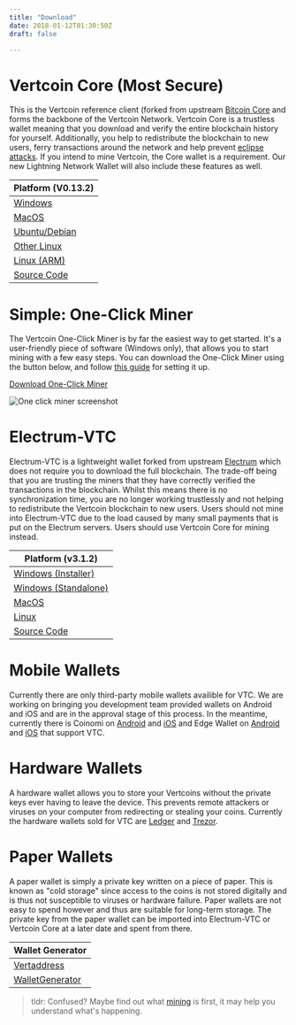 ```yaml
---
title: "Download"
date: 2018-01-12T01:30:50Z
draft: false

---
```



# Vertcoin Core (Most Secure)

This is the Vertcoin reference client (forked from upstream
<a href="https://github.com/bitcoin/bitcoin" target="_blank">Bitcoin Core</a> and forms the backbone of the Vertcoin Network.
Vertcoin Core is a trustless wallet meaning that you download and verify the entire
blockchain history for yourself. Additionally, you help to redistribute the blockchain
to new users, ferry transactions around the network and help prevent <a href="https://bitcoin.stackexchange.com/questions/61151/eclipse-attack-vs-sybil-attack" target="_blank">eclipse attacks</a>.
If you intend to mine Vertcoin, the Core wallet is a requirement. Our new Lightning Network Wallet will also include these features as well.

|Platform (V0.13.2)|
|--------|
|[Windows](https://github.com/vertcoin-project/vertcoin-core/releases/download/0.13.2/vertcoin-qt-v0.13.2-win64.zip)|
|[MacOS](https://github.com/vertcoin-project/vertcoin-core/releases/download/0.13.2/vertcoin-qt-v0.13.2-macOS.dmg)|
|[Ubuntu/Debian](https://github.com/vertcoin-project/vertcoin-core/releases/download/0.13.2/vertcoin-qt-v0.13.2-linux-amd64.zip)|
|[Other Linux](https://github.com/vertcoin-project/vertcoin-core/releases/download/0.13.2/vertcoind-v0.13.2-linux-amd64.zip)|
|[Linux (ARM)](https://github.com/vertcoin-project/vertcoin-core/releases/download/0.13.2/vertcoind-v0.13.2-linux-armhf.zip)|
|<a href="https://github.com/vertcoin/vertcoin" target="_blank">Source Code</a>|


# Simple: One-Click Miner

The Vertcoin One-Click Miner is by far the easiest way to get started. It's a user-friendly piece of software (Windows only), that allows you to start mining with a few easy steps. You can download the One-Click Miner using the button below, and follow <a href="https://medium.com/vertcoin-blog/updated-vertcoin-one-click-miner-ocm-setup-b7052a4664c9" target="_blank">this guide</a> for setting it up.

<a href="https://github.com/vertcoin/One-Click-Miner/releases" target="_blank">Download One-Click Miner</a>

![One click miner screenshot](/images/oneclickminer.png)


# Electrum-VTC

Electrum-VTC is a lightweight wallet forked from upstream <a href="https://github.com/spesmilo/electrum" target="_blank">Electrum</a> which does
not require you to download the full blockchain. The trade-off being that you are
trusting the miners that they have correctly verified the transactions in the blockchain.
Whilst this means there is no synchronization time, you are no longer working
trustlessly and not helping to redistribute the Vertcoin blockchain to new users.
Users should not mine into Electrum-VTC due to the load caused by many small payments
that is put on the Electrum servers. Users should use Vertcoin Core for mining instead.

|Platform (v3.1.2)|
|--------|
|[Windows (Installer)](https://github.com/vertcoin-project/electrum-vtc/releases/download/3.1.2/electrum-vtc-3.1.2-setup.exe)|
|[Windows (Standalone)](https://github.com/vertcoin-project/electrum-vtc/releases/download/3.1.2/electrum-vtc-3.1.2.exe)|
|[MacOS](https://github.com/vertcoin-project/electrum-vtc/releases/download/3.1.2/electrum-vtc-3.1.2.dmg)|
|[Linux](https://github.com/vertcoin-project/electrum-vtc/releases/download/3.1.2/electrum-vtc-3.1.2.tar.gz)|
|<a href="https://github.com/vertcoin-project/electrum-vtc/releases/tag/3.1.2" target="_blank">Source Code</a>|

# Mobile Wallets

Currently there are only third-party mobile wallets availible for VTC. We are working
on bringing you development team provided wallets on Android and iOS and are in the
approval stage of this process. In the meantime, currently there is Coinomi
on <a href="https://play.google.com/store/apps/details?id=com.coinomi.wallet" target="_blank">Android</a> and <a href="https://itunes.apple.com/us/app/coinomi-wallet/id1333588809" target="_blank">iOS</a> and Edge Wallet on <a href="https://play.google.com/store/apps/details?id=co.edgesecure.app&hl=en"> Android</a> and <a href="https://itunes.apple.com/au/app/edge-bitcoin-wallet/id1344400091?mt=8">iOS</a> that support VTC.

# Hardware Wallets

A hardware wallet allows you to store your Vertcoins without the private keys ever
having to leave the device. This prevents remote attackers or viruses on your computer
from redirecting or stealing your coins. Currently the hardware wallets sold for VTC are
<a href="https://www.ledgerwallet.com/" target="_blank">Ledger</a> and <a href="https://trezor.io/" target="_blank">Trezor</a>.

# Paper Wallets

A paper wallet is simply a private key written on a piece of paper. This is known as
"cold storage" since access to the coins is not stored digitally and is thus not
susceptible to viruses or hardware failure. Paper wallets are not easy to spend however
and thus are suitable for long-term storage. The private key from the paper wallet
can be imported into Electrum-VTC or Vertcoin Core at a later date and spent from there.

|Wallet Generator|
|----------------|
|<a href="https://vertaddress.org" target="_blank">Vertaddress</a>|
|<a href="https://walletgenerator.net/?currency=Vertcoin" target="_blank">WalletGenerator</a>|


> tldr: Confused? Maybe find out what <a href="/whatismining">mining</a> is first, it may help you understand what's happening.


